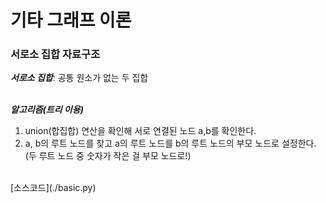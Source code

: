 # 기타 그래프 이론

### 서로소 집합 자료구조
__*서로소 집합*__: 공통 원소가 없는 두 집합<br><br>

__*알고리즘(트리 이용)*__<br>
1. union(합집합) 연산을 확인해 서로 연결된 노드 a,b를 확인한다. <br>
2. a, b의 루트 노드를 찾고 a의 루트 노드를 b의 루트 노드의 부모 노드로 설정한다. (두 루트 노드 중 숫자가 작은 걸 부모 노드로!)
<br>
[소스코드](./basic.py)
